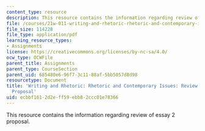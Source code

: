 ```yaml
---
content_type: resource
description: This resource contains the information regarding review of essay 2 proposal.
file: /courses/21w-011-writing-and-rhetoric-rhetoric-and-contemporary-issues-fall-2015/ecbbf1612d2eff59ebb82ccc01e78366_MIT21W_011F15_essay2pro.pdf
file_size: 114228
file_type: application/pdf
learning_resource_types:
- Assignments
license: https://creativecommons.org/licenses/by-nc-sa/4.0/
ocw_type: OCWFile
parent_title: Assignments
parent_type: CourseSection
parent_uid: 685480e6-96f7-3c11-88af-5bb5057d8d98
resourcetype: Document
title: 'Writing and Rhetoric: Rhetoric and Contemporary Issues: Review of Essay 2
  Proposal'
uid: ecbbf161-2d2e-ff59-ebb8-2ccc01e78366
---
```

This resource contains the information regarding review of essay 2 proposal.
